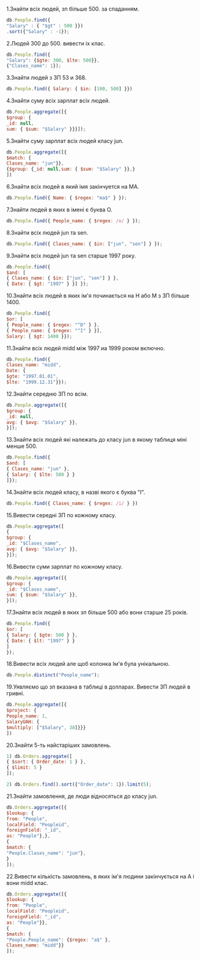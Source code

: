 1.Знайти всіх людей, зп більше 500. за спаданням.
```js
db.People.find({
"Salary" : { "$gt" : 500 }})
.sort({"Salary" : -1});
```

2.Людей 300 до 500. вивести іх клас.
```js
db.People.find({
"Salary": {$gte: 300, $lte: 500}},
{"Clases_name": 1});
``` 

3.Знайти людей з ЗП 53 и 368.
```js
db.People.find({ Salary: { $in: [100, 500] }})
```

4.Знайти суму всіх зарплат всіх людей.
```js
db.People.aggregate([{
$group: {
_id: null,
sum: { $sum: "$Salary" }}}]);
```

5.Знайти суму зарплат всіх людей класу jun.
```js
db.People.aggregate([{
$match: {
Clases_name: "jun"}},
{$group: {_id: null,sum: { $sum: "$Salary" }},}
])
```

6.Знайти всіх людей в який імя закінчуется на МА.
```js
db.People.find({ Name: { $regex: "ma$" } });
```

7.Знайти людей в яких в імені є буква О.
```js
db.People.find({ People_name: { $regex: /o/ } });
```

8.Знайти всіх людей jun та sen.
```js
db.People.find({ Clases_name: { $in: ["jun", "sen"] } });
```

9.Знайти всіх людей jun та sen старше 1997 року.
```js
db.People.find({
$and: [
{ Clases_name: { $in: ["jun", "sen"] } },
{ Date: { $gt: "1997" } }] });
```

10.Знайти всіх людей в яких ім'я починається на Н або М з ЗП більше 1400.
```js
db.People.find({
$or: [
{ People_name: { $regex: "^D" } },
{ People_name: { $regex: "^I" } }],
Salary: { $gt: 1400 }});
```

11.Знайти всіх людей midd між 1997 иа 1999 роком включно.
```js
db.People.find({
Clases_name: "midd",
Date: {
$gte: "1997.01.01",
$lte: "1999.12.31"}});
```

12.Знайти середню ЗП по всім.
```js
db.People.aggregate([{
$group: {
_id: null,
avg: { $avg: "$Salary" }},
}]);
```

13.Знайти всіх людей які належать до класу jun в якому таблиця міні менше 500.
```js
db.People.find({
$and: [
{ Clases_name: "jun" },
{ Salary: { $lte: 500 } }
]});
```

14.Знайти всіх людей класу, в назві якого є буква "I".
```js
db.People.find({ Clases_name: { $regex: /i/ } })
```

15.Вивести середні ЗП по кожному класу. 
```js
db.People.aggregate([
{
$group: {
_id: "$Clases_name",
avg: { $avg: "$Salary" }},
}]);
```

16.Вивести суми зарплат по кожному класу.
```js
db.People.aggregate([{
$group: {
_id: "$Clases_name",
sum: { $sum: "$Salary" }},
}]);
```

17.Знайти всіх людей в яких зп більше 500 або вони старше 25 років.
```js
db.People.find({
$or: [
{ Salary: { $gte: 500 } },
{ Date: { $lt: "1997" } }
]
});
```

18.Вивести всіх людей але щоб колонка Ім'я була унікальною.
```js
db.People.distinct("People_name");
```

19.Уявляємо що зп вказана в таблиці в долларах. Вивести ЗП людей в гривні. 
```js
db.People.aggregate([{
$project: {
People_name: 1,
SalaryUAH: {
$multiply: ["$Salary", 38]}}}
])
```

20.Знайти 5-ть найстаріших замовлень.
```js
1) db.Orders.aggregate([
{ $sort: { Order_date: 1 } },
{ $limit: 5 }
]);

2) db.Orders.find().sort({"Order_date": 1}).limit(5);
```

21.Знайти замовлення, де люди відносяться до класу jun.
```js
db.Orders.aggregate([{
$lookup: {
from: "People",
localField: "Peopleid",
foreignField: "_id",
as: "People"},},
{
$match: {
"People.Clases_name": "jun"},
}
]);
```

22.Вивести кількість замовлень, в яких ім'я людини закінчується на А і вони midd клас.
```js
db.Orders.aggregate([{
$lookup: {
from: "People",
localField: "Peopleid",
foreignField: "_id",
as: "People"}},
{
$match: {
"People.People_name": {$regex: "a$" },
Clases_name: "midd"}}
]);
```
